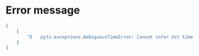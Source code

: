 # Error message

```json
[
    [
        "E   pytz.exceptions.AmbiguousTimeError: Cannot infer dst time from 2018-11-04 00:00:00 as there are no repeated times"
    ]
]
```
